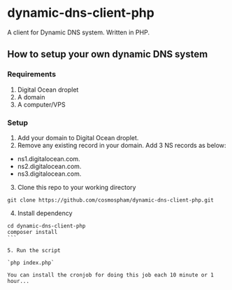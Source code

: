 # dynamic-dns-client-php
A client for Dynamic DNS system. Written in PHP.

## How to setup your own dynamic DNS system

### Requirements

1. Digital Ocean droplet
2. A domain
3. A computer/VPS

### Setup

1. Add your domain to Digital Ocean droplet.
2. Remove any existing record in your domain. Add 3 NS records as below:

- ns1.digitalocean.com.
- ns2.digitalocean.com.
- ns3.digitalocean.com.

3. Clone this repo to your working directory

`git clone https://github.com/cosmospham/dynamic-dns-client-php.git`

4. Install dependency

````
cd dynamic-dns-client-php
composer install
```

5. Run the script

`php index.php`

You can install the cronjob for doing this job each 10 minute or 1 hour...
